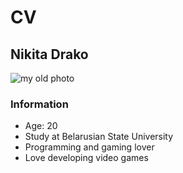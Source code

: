 # CV

## Nikita Drako

![my old photo](https://sun9-60.userapi.com/impg/01O5oTaRGiVkkiSi1U0nlR__fEhoo0tgn4kqHw/BUeKXmE9gfk.jpg?size=1080x1920&quality=96&sign=503a15cb3eb9a2928fc9a3876bfa577e&type=album)

### Information

- Age: 20
- Study at Belarusian State University
- Programming and gaming lover
- Love developing video games
